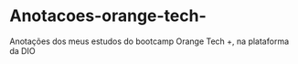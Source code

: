 # Anotacoes-orange-tech-
Anotações dos meus estudos do bootcamp Orange Tech +, na plataforma da DIO 
